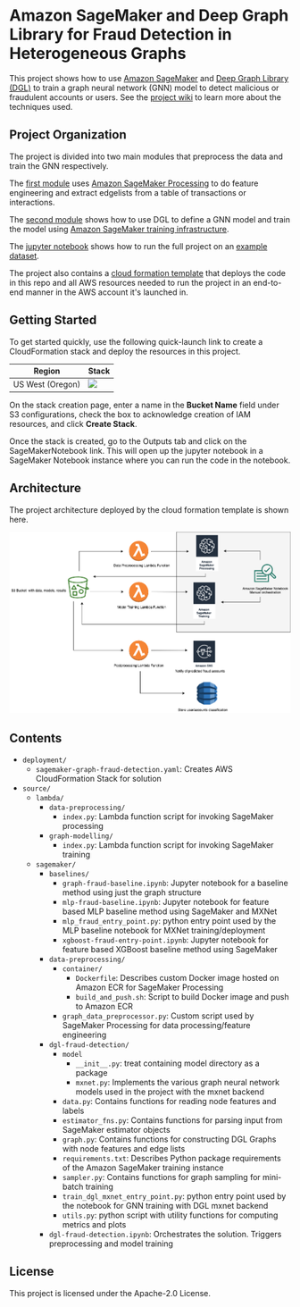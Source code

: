 # Amazon SageMaker and Deep Graph Library for Fraud Detection in Heterogeneous Graphs

This project shows how to use [Amazon SageMaker](https://aws.amazon.com/sagemaker/) and [Deep Graph Library (DGL)](https://www.dgl.ai/) to train a graph neural network (GNN) model to detect malicious or fraudulent accounts or users. See the [project wiki](https://github.com/awslabs/sagemaker-graph-fraud-detection/wiki) to learn more about the techniques used.

## Project Organization
The project is divided into two main modules that preprocess the data and train the GNN respectively.

The [first module](source/sagemaker/data-preprocessing) uses [Amazon SageMaker Processing](https://docs.aws.amazon.com/sagemaker/latest/dg/processing-job.html) to do feature engineering and extract edgelists from a table of transactions or interactions.


The [second module](source/sagemaker/dgl-fraud-detection) shows how to use DGL to define a GNN model and train the model using [Amazon SageMaker training infrastructure](https://docs.aws.amazon.com/sagemaker/latest/dg/deep-graph-library.html).


The [jupyter notebook](source/sagemaker/dgl-fraud-detection.ipynb) shows how to run the full project on an [example dataset](https://linqs-data.soe.ucsc.edu/public/social_spammer/).


The project also contains a [cloud formation template](deployment/sagemaker-graph-fraud-detection.yaml) that deploys the code in this repo and all AWS resources needed to run the project in an end-to-end manner in the AWS account it's launched in.

## Getting Started

To get started quickly, use the following quick-launch link to create a CloudFormation stack and deploy the resources in this project.

| Region | Stack |
| ---- | ---- |
|US West (Oregon) |  [<img src="https://s3.amazonaws.com/cloudformation-examples/cloudformation-launch-stack.png">](https://us-west-2.console.aws.amazon.com/cloudformation/home?region=us-west-2#/stacks/create/review?templateURL=https://s3.amazonaws.com/sagemaker-solutions-us-west-2/Fraud-detection-in-financial-networks/deployment/sagemaker-graph-fraud-detection.yaml&stackName=SageMaker-Graph-Fraud-Detection) |

On the stack creation page, enter a name in the **Bucket Name** field under S3 configurations, check the box to acknowledge creation of IAM resources, and click **Create Stack**.

Once the stack is created, go to the Outputs tab and click on the SageMakerNotebook link. This will open up the jupyter notebook in a SageMaker Notebook instance where you can run the code in the notebook.

## Architecture

The project architecture deployed by the cloud formation template is shown here.

![](deployment/arch.png)

## Contents

* `deployment/`
  * `sagemaker-graph-fraud-detection.yaml`: Creates AWS CloudFormation Stack for solution
* `source/`
  * `lambda/`
    * `data-preprocessing/`
      * `index.py`: Lambda function script for invoking SageMaker processing
    * `graph-modelling/` 
      * `index.py`: Lambda function script for invoking SageMaker training
  * `sagemaker/`
    * `baselines/`
      * `graph-fraud-baseline.ipynb`:  Jupyter notebook for a baseline method using just the graph structure
      * `mlp-fraud-baseline.ipynb`:  Jupyter notebook for feature based MLP baseline method using SageMaker and MXNet
      * `mlp_fraud_entry_point.py`: python entry point used by the MLP baseline notebook for MXNet training/deployment
      * `xgboost-fraud-entry-point.ipynb`: Jupyter notebook for feature based XGBoost baseline method using SageMaker
    * `data-preprocessing/`
      * `container/`
        * `Dockerfile`: Describes custom Docker image hosted on Amazon ECR for SageMaker Processing
        * `build_and_push.sh`: Script to build Docker image and push to Amazon ECR
      * `graph_data_preprocessor.py`: Custom script used by SageMaker Processing for data processing/feature engineering
    * `dgl-fraud-detection/`
      * `model`
        *  `__init__.py`: treat containing model directory as a package
        *  `mxnet.py`: Implements the various graph neural network models used in the project with the mxnet backend
      * `data.py`: Contains functions for reading node features and labels
      * `estimator_fns.py`: Contains functions for parsing input from SageMaker estimator objects
      * `graph.py`: Contains functions for constructing DGL Graphs with node features and edge lists
      * `requirements.txt`: Describes Python package requirements of the Amazon SageMaker training instance
      * `sampler.py`: Contains functions for graph sampling for mini-batch training
      * `train_dgl_mxnet_entry_point.py`: python entry point used by the notebook for GNN training with DGL mxnet backend
      * `utils.py`: python script with utility functions for computing metrics and plots
    * `dgl-fraud-detection.ipynb`: Orchestrates the solution. Triggers preprocessing and model training

## License

This project is licensed under the Apache-2.0 License.

